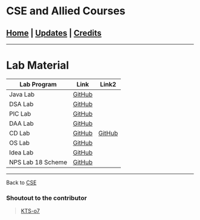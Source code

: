 # CSE and Allied Courses

## [Home](../main/index.md) | [Updates](../main/updates.md) | [Credits](../main/credits.md)

---

# Lab Material

| Lab Program       | Link                                                                      |Link2 |
| ----------------- | ------------------------------------------------------------------------- |------|
| Java Lab          | [GitHub](https://github.com/KTS-o7/Java_OOPS_Codes)                       |      |
| DSA Lab           | [GitHub](https://github.com/KTS-o7/Third_sem_Codes)                       |      |
| PIC Lab           | [GitHub](https://github.com/KTS-o7/PIC_Lab_programs_RVCE)                 |      |
| DAA Lab           | [GitHub](https://github.com/KTS-o7/LAB_Programs_Rvce_2ndYear.git)         |      |
| CD Lab            | [GitHub](https://github.com/KTS-o7/Compiler-Design)                       |[GitHub](https://github.com/Abhishek0R/Compiler-Design-Lab-Program)|
| OS Lab            | [GitHub](https://github.com/Developer1100x/RVCE_Operating-System_LAB)     |      |
| Idea Lab          | [GitHub](https://github.com/Developer1100x/RVCE_Idea_lab_2021B)           |      |
| NPS Lab 18 Scheme | [GitHub](https://github.com/18praneeth/RVCE-5th-Sem-CSE-lab-programs-NPS) |      |

---

Back to [CSE](./index.md)

### Shoutout to the contributor

> [KTS-o7](https://github.com/KTS-o7)
